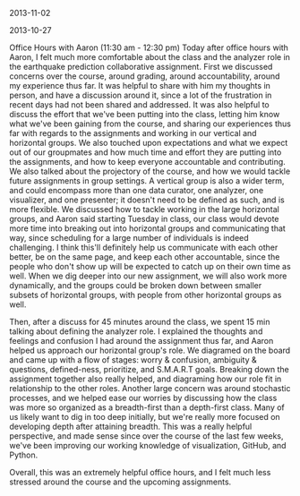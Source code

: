 2013-11-02

2013-10-27

Office Hours with Aaron (11:30 am - 12:30 pm)
Today after office hours with Aaron, I felt much more comfortable about the class and the analyzer role in the earthquake prediction collaborative assignment. First we discussed concerns over the course, around grading, around accountability, around my experience thus far. It was helpful to share with him my thoughts in person, and have a discussion around it, since a lot of the frustration in recent days had not been shared and addressed. It was also helpful to discuss the effort that we've been putting into the class, letting him know what we've been gaining from the course, and sharing our experiences thus far with regards to the assignments and working in our vertical and horizontal groups. We also touched upon expectations and what we expect out of our groupmates and how much time and effort they are putting into the assignments, and how to keep everyone accountable and contributing. We also talked about the projectory of the course, and how we would tackle future assignments in group settings. A vertical group is also a wider term, and could encompass more than one data curator, one analyzer, one visualizer, and one presenter; it doesn't need to be defined as such, and is more flexible. We discussed how to tackle working in the large horizontal groups, and Aaron said starting Tuesday in class, our class would devote more time into breaking out into horizontal groups and communicating that way, since scheduling for a large number of individuals is indeed challenging. I think this'll definitely help us communicate with each other better, be on the same page, and keep each other accountable, since the people who don't show up will be expected to catch up on their own time as well. When we dig deeper into our new assignment, we will also work more dynamically, and the groups could be broken down between smaller subsets of horizontal groups, with people from other horizontal groups as well.

Then, after a discuss for 45 minutes around the class, we spent 15 min talking about defining the analyzer role. I explained the thoughts and feelings and confusion I had around the assignment thus far, and Aaron helped us approach our horizontal group's role. We diagramed on the board and came up with a flow of stages: worry & confusion, ambiguity & questions, defined-ness, prioritize, and S.M.A.R.T goals. Breaking down the assignment together also really helped, and diagraming how our role fit in relationship to the other roles. Another large concern was around stochastic processes, and we helped ease our worries by discussing how the class was more so organized as a breadth-first than a depth-first class. Many of us likely want to dig in too deep initially, but we're really more focused on developing depth after attaining breadth. This was a really helpful perspective, and made sense since over the course of the last few weeks, we've been improving our working knowledge of visualization, GitHub, and Python.

Overall, this was an extremely helpful office hours, and I felt much less stressed around the course and the upcoming assignments.

